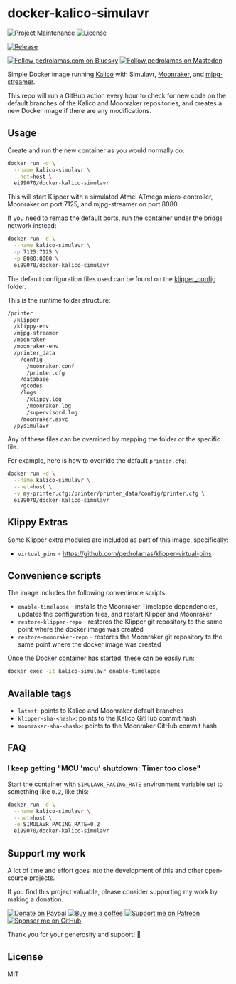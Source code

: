 # docker-kalico-simulavr

[![Project Maintenance](https://img.shields.io/maintenance/yes/2025.svg)](https://github.com/pedrolamas/docker-kalico-simulavr 'GitHub Repository')
[![License](https://img.shields.io/github/license/pedrolamas/docker-kalico-simulavr.svg)](https://github.com/pedrolamas/docker-kalico-simulavr/blob/master/LICENSE 'License')

[![Release](https://github.com/pedrolamas/docker-kalico-simulavr/workflows/Release/badge.svg)](https://github.com/pedrolamas/docker-kalico-simulavr/actions 'Build Status')

[![Follow pedrolamas.com on Bluesky](https://img.shields.io/badge/dynamic/json?url=https%3A%2F%2Fpublic.api.bsky.app%2Fxrpc%2Fapp.bsky.actor.getProfile%2F%3Factor%3Dpedrolamas.com&query=%24.followersCount&style=social&logo=bluesky&label=Follow%20%40pedrolamas.com)](https://bsky.app/profile/pedrolamas.com)
[![Follow pedrolamas on Mastodon](https://img.shields.io/mastodon/follow/109365776481898704?label=Follow%20@pedrolamas%20on%20Mastodon&domain=https%3A%2F%2Fhachyderm.io&style=social)](https://hachyderm.io/@pedrolamas)

Simple Docker image running [Kalico](https://github.com/KalicoCrew/kalico/) with Simulavr, [Moonraker](https://github.com/Arksine/moonraker/), and [mjpg-streamer](https://github.com/jacksonliam/mjpg-streamer).

This repo will run a GitHub action every hour to check for new code on the default branches of the Kalico and Moonraker repositories, and creates a new Docker image if there are any modifications.

## Usage

Create and run the new container as you would normally do:

```sh
docker run -d \
  --name kalico-simulavr \
  --net=host \
  ei99070/docker-kalico-simulavr
```

This will start Klipper with a simulated Atmel ATmega micro-controller, Moonraker on port 7125, and mjpg-streamer on port 8080.

If you need to remap the default ports, run the container under the bridge network instead:

```sh
docker run -d \
  --name kalico-simulavr \
  -p 7125:7125 \
  -p 8080:8080 \
  ei99070/docker-kalico-simulavr
```

The default configuration files used can be found on the [klipper_config](/klipper_config) folder.

This is the runtime folder structure:

```txt
/printer
  /klipper
  /klippy-env
  /mjpg-streamer
  /moonraker
  /moonraker-env
  /printer_data
    /config
      /moonraker.conf
      /printer.cfg
    /database
    /gcodes
    /logs
      /klippy.log
      /moonraker.log
      /supervisord.log
    /moonraker.asvc
  /pysimulavr
```

Any of these files can be overrided by mapping the folder or the specific file.

For example, here is how to override the default `printer.cfg`:

```sh
docker run -d \
  --name kalico-simulavr \
  --net=host \
  -v my-printer.cfg:/printer/printer_data/config/printer.cfg \
  ei99070/docker-kalico-simulavr
```

## Klippy Extras

Some Klipper extra modules are included as part of this image, specifically:

- `virtual_pins` - https://github.com/pedrolamas/klipper-virtual-pins

## Convenience scripts

The image includes the following convenience scripts:

- `enable-timelapse` - installs the Moonraker Timelapse dependencies, updates the configuration files, and restart Klipper and Moonraker
- `restore-klipper-repo` - restores the Klipper git repository to the same point where the docker image was created
- `restore-moonraker-repo` - restores the Moonraker git repository to the same point where the docker image was created

Once the Docker container has started, these can be easily run:

```sh
docker exec -it kalico-simulavr enable-timelapse
```

## Available tags

- `latest`: points to Kalico and Moonraker default branches
- `klipper-sha-<hash>`: points to the Kalico GitHub commit hash
- `moonraker-sha-<hash>`: points to the Moonraker GitHub commit hash

## FAQ

### I keep getting "MCU 'mcu' shutdown: Timer too close"

Start the container with `SIMULAVR_PACING_RATE` environment variable set to something like `0.2`, like this:

```sh
docker run -d \
  --name kalico-simulavr \
  --net=host \
  -e SIMULAVR_PACING_RATE=0.2
  ei99070/docker-kalico-simulavr
```

## Support my work

A lot of time and effort goes into the development of this and other open-source projects.

If you find this project valuable, please consider supporting my work by making a donation.

[![Donate on Paypal](https://img.shields.io/badge/donate-paypal-blue.svg)](https://paypal.me/pedrolamas 'Donate on Paypal')
[![Buy me a coffee](https://img.shields.io/badge/buy%20me%20a%20coffee-kofi-blue.svg)](https://ko-fi.com/pedrolamas 'Buy me a coffee')
[![Support me on Patreon](https://img.shields.io/badge/join-patreon-blue.svg)](https://www.patreon.com/pedrolamas 'Support me on Patreon')
[![Sponsor me on GitHub](https://img.shields.io/github/sponsors/pedrolamas.svg?label=github%20sponsors)](https://github.com/sponsors/pedrolamas 'Sponsor me on GitHub')

Thank you for your generosity and support! 🙏

## License

MIT
